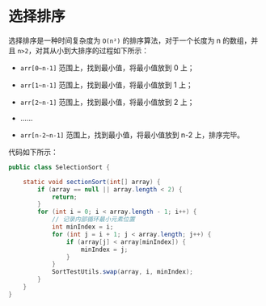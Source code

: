 # 选择排序

选择排序是一种时间复杂度为 `O(n²)` 的排序算法，对于一个长度为 n 的数组，并且 `n>2`，对其从小到大排序的过程如下所示：

- `arr[0~n-1]` 范围上，找到最小值，将最小值放到 0 上；

- `arr[1~n-1]` 范围上，找到最小值，将最小值放到 1 上；
- `arr[2~n-1]` 范围上，找到最小值，将最小值放到 2 上；
- ......
- `arr[n-2~n-1]` 范围上，找到最小值，将最小值放到 n-2 上，排序完毕。

代码如下所示：

```java
public class SelectionSort {

    static void sectionSort(int[] array) {
        if (array == null || array.length < 2) {
            return;
        }
        for (int i = 0; i < array.length - 1; i++) {
            // 记录内部循环最小元素位置
            int minIndex = i;
            for (int j = i + 1; j < array.length; j++) {
                if (array[j] < array[minIndex]) {
                    minIndex = j;
                }
            }
            SortTestUtils.swap(array, i, minIndex);
        }
    }
}
```


